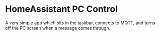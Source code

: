# HomeAssistant PC Control

A very simple app which sits in the taskbar, connects to MQTT, and turns off the PC screen when a message comes through.